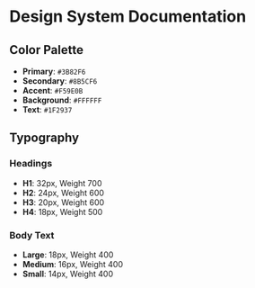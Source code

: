 # Design System Documentation

## Color Palette

- **Primary**: `#3B82F6`
- **Secondary**: `#8B5CF6`
- **Accent**: `#F59E0B`
- **Background**: `#FFFFFF`
- **Text**: `#1F2937`

## Typography

### Headings
- **H1**: 32px, Weight 700
- **H2**: 24px, Weight 600
- **H3**: 20px, Weight 600
- **H4**: 18px, Weight 500

### Body Text
- **Large**: 18px, Weight 400
- **Medium**: 16px, Weight 400
- **Small**: 14px, Weight 400
